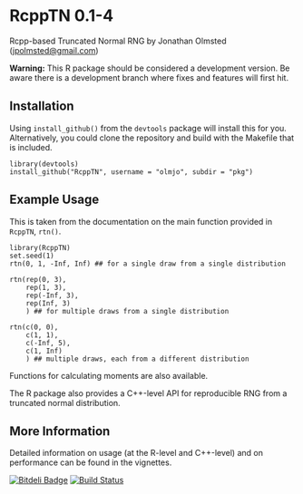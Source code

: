 # RcppTN 0.1-4

Rcpp-based Truncated Normal RNG by Jonathan Olmsted (jpolmsted@gmail.com)

**Warning:** This R package should be considered a development
version. Be aware there is a development branch where fixes and features
will first hit.

## Installation

Using `install_github()` from the `devtools` package will install this
for you. Alternatively, you could clone the repository and build with
the Makefile that is included.

```
library(devtools)
install_github("RcppTN", username = "olmjo", subdir = "pkg")
```

## Example Usage

This is taken from the documentation on the main function provided
in `RcppTN`, `rtn()`.

```
library(RcppTN)
set.seed(1)
rtn(0, 1, -Inf, Inf) ## for a single draw from a single distribution

rtn(rep(0, 3),
    rep(1, 3),
    rep(-Inf, 3),
    rep(Inf, 3)
    ) ## for multiple draws from a single distribution

rtn(c(0, 0),
    c(1, 1),
    c(-Inf, 5),
    c(1, Inf)
    ) ## multiple draws, each from a different distribution	
```

Functions for calculating moments are also available.

The R package also provides a C++-level API for reproducible RNG from
a truncated normal distribution.

## More Information

Detailed information on usage (at the R-level and C++-level) and on
performance can be found in the vignettes.

[![Bitdeli Badge](https://d2weczhvl823v0.cloudfront.net/olmjo/rcpptn/trend.png)](https://bitdeli.com/free "Bitdeli Badge")
[![Build Status](https://travis-ci.org/olmjo/RcppTN.png?branch=development)](https://travis-ci.org/olmjo/RcppTN)

